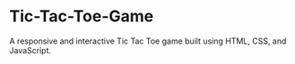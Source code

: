# Tic-Tac-Toe-Game
A responsive and interactive Tic Tac Toe game built using HTML, CSS, and JavaScript.
